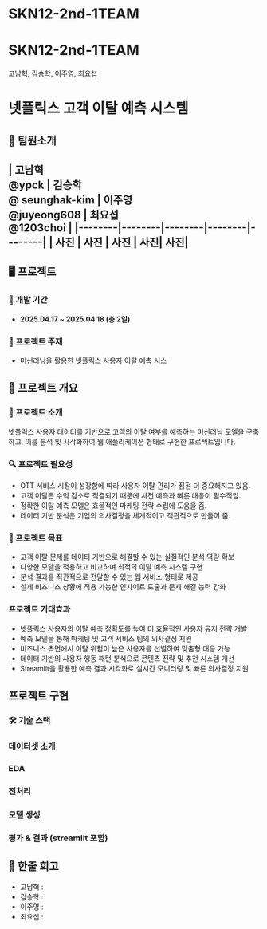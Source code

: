 # SKN12-2nd-1TEAM
# SKN12-2nd-1TEAM
고남혁, 김승학, 이주영, 최요섭
# 넷플릭스 고객 이탈 예측 시스템

## 👥 팀원소개

| 고남혁 <br> @ypck  | 김승학 <br> @ seunghak-kim  | 이주영 <br> @juyeong608 | 최요섭 <br> @1203choi |
|--------|--------|--------|--------|--------|
| 사진 | 사진 | 사진 | 사진| 사진|
---

## 🖥️ 프로젝트

### 📅 개발 기간
- **2025.04.17 ~ 2025.04.18 (총 2일)**

### 🚗 프로젝트 주제
- 머신러닝을 활용한 넷플릭스 사용자 이탈 예측 시스


## 📌 프로젝트 개요

### 📝 프로젝트 소개
넷플릭스 사용자 데이터를 기반으로 고객의 이탈 여부를 예측하는 머신러닝 모델을 구축하고, 이를 분석 및 시각화하여 웹 애플리케이션 형태로 구현한 프로젝트입니다.

### 🔍 프로젝트 필요성
- OTT 서비스 시장이 성장함에 따라 사용자 이탈 관리가 점점 더 중요해지고 있음.
- 고객 이탈은 수익 감소로 직결되기 때문에 사전 예측과 빠른 대응이 필수적임.
- 정확한 이탈 예측 모델은 효율적인 마케팅 전략 수립에 도움을 줌.
- 데이터 기반 분석은 기업의 의사결정을 체계적이고 객관적으로 만들어 줌.

### 🎯 프로젝트 목표
- 고객 이탈 문제를 데이터 기반으로 해결할 수 있는 실질적인 분석 역량 확보
- 다양한 모델을 적용하고 비교하며 최적의 이탈 예측 시스템 구현
- 분석 결과를 직관적으로 전달할 수 있는 웹 서비스 형태로 제공
- 실제 비즈니스 상황에 적용 가능한 인사이트 도출과 문제 해결 능력 강화

### 프로젝트 기대효과
- 넷플릭스 사용자의 이탈 예측 정확도를 높여 더 효율적인 사용자 유지 전략 개발
- 예측 모델을 통해 마케팅 및 고객 서비스 팀의 의사결정 지원
- 비즈니스 측면에서 이탈 위험이 높은 사용자를 선별하여 맞춤형 대응 가능
- 데이터 기반의 사용자 행동 패턴 분석으로 콘텐츠 전략 및 추천 시스템 개선
- Streamlit을 활용한 예측 결과 시각화로 실시간 모니터링 및 빠른 의사결정 지원

## 프로젝트 구현

### 🛠️ 기술 스택


### 데이터셋 소개


### EDA


### 전처리


### 모델 생성


### 평가 & 결과 (streamlit 포함)



## 💭 한줄 회고 
- 고남혁 :
- 김승학 :
- 이주영 : 
- 최요섭 : 

